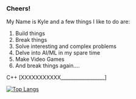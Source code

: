 ### Cheers!

My Name is Kyle and a few things I like to do are:
  1. Build things
  2. Break things
  3. Solve interesting and complex problems
  4. Delve into AI/ML in my spare time
  5. Make Video Games
  6. And break things again....
 
 C++ 
 [XXXXXXXXXXX__________________] 
 
 
[![Top Langs](https://github-readme-stats.vercel.app/api/top-langs/?username=nosark)](https://github.com/nosark)
